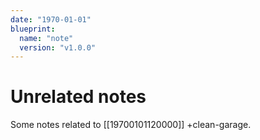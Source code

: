 ```yaml
---
date: "1970-01-01"
blueprint:
  name: "note"
  version: "v1.0.0"
---
```

# Unrelated notes

Some notes related to [[19700101120000]] +clean-garage.
